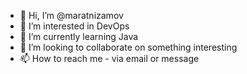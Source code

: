 - 👋 Hi, I’m @maratnizamov
- 👀 I’m interested in DevOps
- 🌱 I’m currently learning Java
- 💞️ I’m looking to collaborate on something interesting
- 📫 How to reach me - via email or message

<!---
maratnizamov/maratnizamov is a ✨ special ✨ repository because its `README.md` (this file) appears on your GitHub profile.
You can click the Preview link to take a look at your changes.
--->
